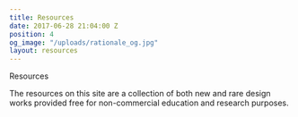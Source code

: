```yaml
---
title: Resources
date: 2017-06-28 21:04:00 Z
position: 4
og_image: "/uploads/rationale_og.jpg"
layout: resources
---
```


Resources


The resources on this site are a collection of both new and rare design works provided free for non-commercial education and research purposes.